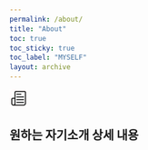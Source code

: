 ```yaml
---
permalink: /about/
title: "About"
toc: true
toc_sticky: true
toc_label: "MYSELF"
layout: archive
---
```


![icon](/assets/logo.ico/logo.png)

원하는 자기소개 상세 내용
---
